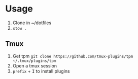 # Usage

1. Clone in ~/dotfiles
2. `stow .`


## Tmux
1. Get tpm 
`git clone https://github.com/tmux-plugins/tpm ~/.tmux/plugins/tpm`
2. Open a tmux session
3. `prefix` + <kbd>I</kbd> to install plugins
